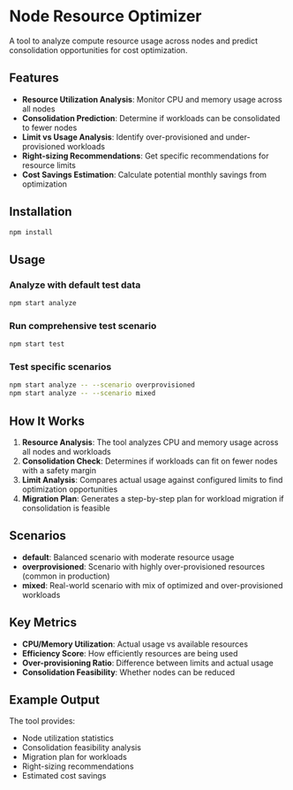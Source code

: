 # Node Resource Optimizer

A tool to analyze compute resource usage across nodes and predict consolidation opportunities for cost optimization.

## Features

- **Resource Utilization Analysis**: Monitor CPU and memory usage across all nodes
- **Consolidation Prediction**: Determine if workloads can be consolidated to fewer nodes
- **Limit vs Usage Analysis**: Identify over-provisioned and under-provisioned workloads
- **Right-sizing Recommendations**: Get specific recommendations for resource limits
- **Cost Savings Estimation**: Calculate potential monthly savings from optimization

## Installation

```bash
npm install
```

## Usage

### Analyze with default test data
```bash
npm start analyze
```

### Run comprehensive test scenario
```bash
npm start test
```

### Test specific scenarios
```bash
npm start analyze -- --scenario overprovisioned
npm start analyze -- --scenario mixed
```

## How It Works

1. **Resource Analysis**: The tool analyzes CPU and memory usage across all nodes and workloads
2. **Consolidation Check**: Determines if workloads can fit on fewer nodes with a safety margin
3. **Limit Analysis**: Compares actual usage against configured limits to find optimization opportunities
4. **Migration Plan**: Generates a step-by-step plan for workload migration if consolidation is feasible

## Scenarios

- **default**: Balanced scenario with moderate resource usage
- **overprovisioned**: Scenario with highly over-provisioned resources (common in production)
- **mixed**: Real-world scenario with mix of optimized and over-provisioned workloads

## Key Metrics

- **CPU/Memory Utilization**: Actual usage vs available resources
- **Efficiency Score**: How efficiently resources are being used
- **Over-provisioning Ratio**: Difference between limits and actual usage
- **Consolidation Feasibility**: Whether nodes can be reduced

## Example Output

The tool provides:
- Node utilization statistics
- Consolidation feasibility analysis
- Migration plan for workloads
- Right-sizing recommendations
- Estimated cost savings